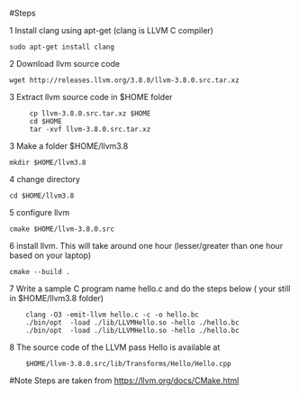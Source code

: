 #Steps

1 Install clang using apt-get (clang is LLVM C compiler)

    sudo apt-get install clang
        
2 Download llvm source code
 
    wget http://releases.llvm.org/3.8.0/llvm-3.8.0.src.tar.xz
    
3 Extract llvm source code in $HOME folder
      
         cp llvm-3.8.0.src.tar.xz $HOME
         cd $HOME
         tar -xvf llvm-3.8.0.src.tar.xz 
     
3  Make a folder $HOME/llvm3.8

    mkdir $HOME/llvm3.8
    
4  change directory

    cd $HOME/llvm3.8
    
5   configure llvm 

    cmake $HOME/llvm-3.8.0.src

6   install llvm. This will take  around one hour (lesser/greater than one hour based on your laptop)

    cmake --build .
    
7  Write a sample C program name hello.c and do the steps below ( your still in $HOME/llvm3.8 folder)

        
        clang -O3 -emit-llvm hello.c -c -o hello.bc
        ./bin/opt  -load ./lib/LLVMHello.so -hello ./hello.bc
        ./bin/opt  -load ./lib/LLVMHello.so -hello ./hello.bc
        
8 The source code of the LLVM pass Hello is available at 

        $HOME/llvm-3.8.0.src/lib/Transforms/Hello/Hello.cpp
        

#Note
Steps are taken from https://llvm.org/docs/CMake.html
